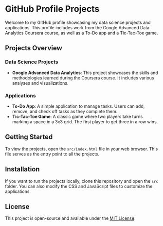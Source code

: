 # GitHub Profile Projects

Welcome to my GitHub profile showcasing my data science projects and applications. This profile includes work from the Google Advanced Data Analytics Coursera course, as well as a To-Do app and a Tic-Tac-Toe game.

## Projects Overview

### Data Science Projects
- **Google Advanced Data Analytics**: This project showcases the skills and methodologies learned during the Coursera course. It includes various analyses and visualizations.

### Applications
- **To-Do App**: A simple application to manage tasks. Users can add, remove, and check off tasks as they complete them.
- **Tic-Tac-Toe Game**: A classic game where two players take turns marking a space in a 3x3 grid. The first player to get three in a row wins.

## Getting Started

To view the projects, open the `src/index.html` file in your web browser. This file serves as the entry point to all the projects.

## Installation

If you want to run the projects locally, clone this repository and open the `src` folder. You can also modify the CSS and JavaScript files to customize the applications.

## License

This project is open-source and available under the [MIT License](LICENSE).